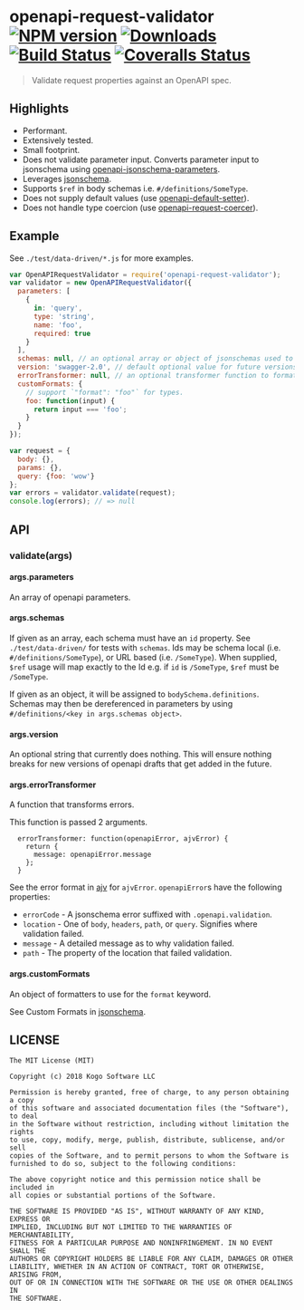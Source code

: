 # openapi-request-validator [![NPM version][npm-image]][npm-url] [![Downloads][downloads-image]][npm-url] [![Build Status][travis-image]][travis-url] [![Coveralls Status][coveralls-image]][coveralls-url]
> Validate request properties against an OpenAPI spec.

## Highlights

* Performant.
* Extensively tested.
* Small footprint.
* Does not validate parameter input.  Converts parameter input to jsonschema using [openapi-jsonschema-parameters](https://github.com/kogosoftwarellc/open-api/tree/master/packages/openapi-jsonschema-parameters).
* Leverages [jsonschema](https://www.npmjs.com/package/jsonschema).
* Supports `$ref` in body schemas i.e. `#/definitions/SomeType`.
* Does not supply default values (use [openapi-default-setter](https://github.com/kogosoftwarellc/open-api/tree/master/packages/openapi-default-setter)).
* Does not handle type coercion (use [openapi-request-coercer](https://github.com/kogosoftwarellc/open-api/tree/master/packages/openapi-request-coercer)).

## Example

See `./test/data-driven/*.js` for more examples.

```javascript
var OpenAPIRequestValidator = require('openapi-request-validator');
var validator = new OpenAPIRequestValidator({
  parameters: [
    {
      in: 'query',
      type: 'string',
      name: 'foo',
      required: true
    }
  ],
  schemas: null, // an optional array or object of jsonschemas used to dereference $ref
  version: 'swagger-2.0', // default optional value for future versions of openapi
  errorTransformer: null, // an optional transformer function to format errors
  customFormats: {
    // support `"format": "foo"` for types.
    foo: function(input) {
      return input === 'foo';
    }
  }
});

var request = {
  body: {},
  params: {},
  query: {foo: 'wow'}
};
var errors = validator.validate(request);
console.log(errors); // => null
```

## API

### validate(args)
#### args.parameters

An array of openapi parameters.

#### args.schemas

If given as an array, each schema must have an `id` property.  See `./test/data-driven/`
for tests with `schemas`.  Ids may be schema local (i.e. `#/definitions/SomeType`),
or URL based (i.e. `/SomeType`).  When supplied, `$ref` usage will map exactly to the
Id e.g. if `id` is `/SomeType`, `$ref` must be `/SomeType`.

If given as an object, it will be assigned to `bodySchema.definitions`.  Schemas may then be dereferenced in parameters by using `#/definitions/<key in args.schemas object>`.

#### args.version

An optional string that currently does nothing.  This will ensure nothing breaks
for new versions of openapi drafts that get added in the future.

#### args.errorTransformer

A function that transforms errors.

This function is passed 2 arguments.

```
  errorTransformer: function(openapiError, ajvError) {
    return {
      message: openapiError.message
    };
  }
```

See the error format in [ajv](https://www.npmjs.com/package/ajv#validation-errors) for
`ajvError`.  `openapiError`s have the following properties:

* `errorCode` - A jsonschema error suffixed with `.openapi.validation`.
* `location` - One of `body`, `headers`, `path`, or `query`.  Signifies where validation
failed.
* `message` - A detailed message as to why validation failed.
* `path` - The property of the location that failed validation.

#### args.customFormats

An object of formatters to use for the `format` keyword.

See Custom Formats in [jsonschema](https://github.com/tdegrunt/jsonschema#custom-formats).

## LICENSE
```
The MIT License (MIT)

Copyright (c) 2018 Kogo Software LLC

Permission is hereby granted, free of charge, to any person obtaining a copy
of this software and associated documentation files (the "Software"), to deal
in the Software without restriction, including without limitation the rights
to use, copy, modify, merge, publish, distribute, sublicense, and/or sell
copies of the Software, and to permit persons to whom the Software is
furnished to do so, subject to the following conditions:

The above copyright notice and this permission notice shall be included in
all copies or substantial portions of the Software.

THE SOFTWARE IS PROVIDED "AS IS", WITHOUT WARRANTY OF ANY KIND, EXPRESS OR
IMPLIED, INCLUDING BUT NOT LIMITED TO THE WARRANTIES OF MERCHANTABILITY,
FITNESS FOR A PARTICULAR PURPOSE AND NONINFRINGEMENT. IN NO EVENT SHALL THE
AUTHORS OR COPYRIGHT HOLDERS BE LIABLE FOR ANY CLAIM, DAMAGES OR OTHER
LIABILITY, WHETHER IN AN ACTION OF CONTRACT, TORT OR OTHERWISE, ARISING FROM,
OUT OF OR IN CONNECTION WITH THE SOFTWARE OR THE USE OR OTHER DEALINGS IN
THE SOFTWARE.
```

[downloads-image]: http://img.shields.io/npm/dm/openapi-request-validator.svg
[npm-url]: https://npmjs.org/package/openapi-request-validator
[npm-image]: http://img.shields.io/npm/v/openapi-request-validator.svg

[travis-url]: https://travis-ci.org/kogosoftwarellc/open-api
[travis-image]: https://api.travis-ci.org/kogosoftwarellc/open-api.svg?branch=master

[coveralls-url]: https://coveralls.io/r/kogosoftwarellc/open-api
[coveralls-image]: https://coveralls.io/repos/github/kogosoftwarellc/open-api/badge.svg?branch=master
